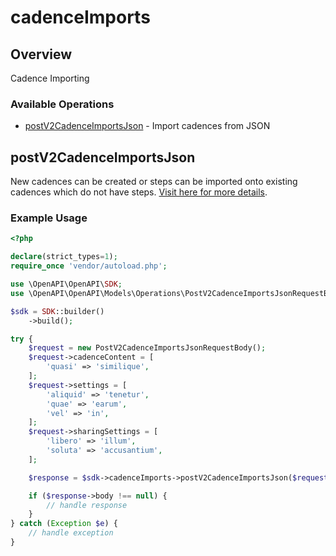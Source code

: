 # cadenceImports

## Overview

Cadence Importing

### Available Operations

* [postV2CadenceImportsJson](#postv2cadenceimportsjson) - Import cadences from JSON

## postV2CadenceImportsJson

New cadences can be created or steps can be imported onto existing cadences which do not have steps.
<a href="/cadence-imports.html" target="_blank" rel="noopener noreferrer">Visit here for more details</a>.


### Example Usage

```php
<?php

declare(strict_types=1);
require_once 'vendor/autoload.php';

use \OpenAPI\OpenAPI\SDK;
use \OpenAPI\OpenAPI\Models\Operations\PostV2CadenceImportsJsonRequestBody;

$sdk = SDK::builder()
    ->build();

try {
    $request = new PostV2CadenceImportsJsonRequestBody();
    $request->cadenceContent = [
        'quasi' => 'similique',
    ];
    $request->settings = [
        'aliquid' => 'tenetur',
        'quae' => 'earum',
        'vel' => 'in',
    ];
    $request->sharingSettings = [
        'libero' => 'illum',
        'soluta' => 'accusantium',
    ];

    $response = $sdk->cadenceImports->postV2CadenceImportsJson($request);

    if ($response->body !== null) {
        // handle response
    }
} catch (Exception $e) {
    // handle exception
}
```
